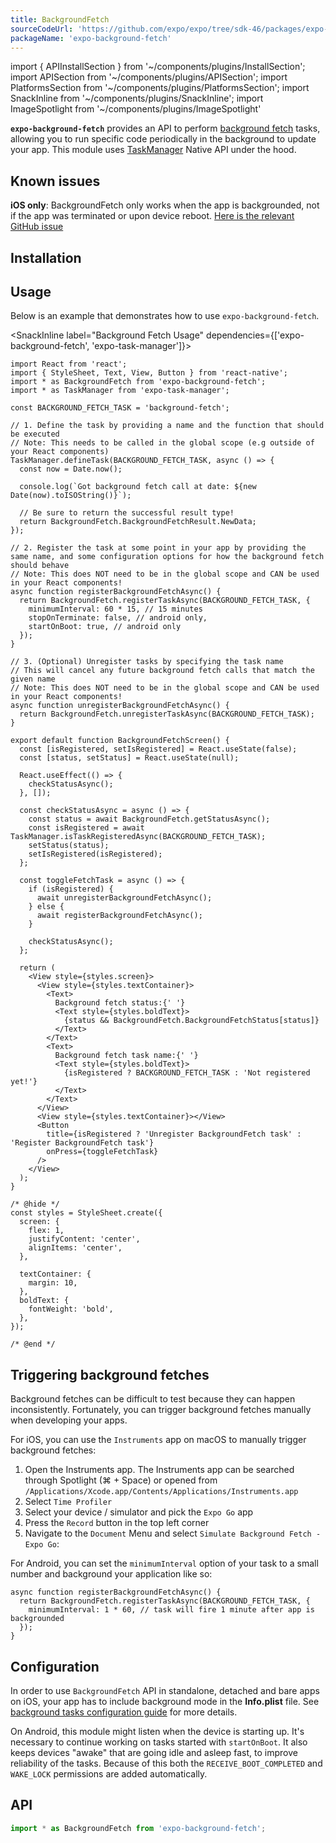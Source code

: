 ```yaml
---
title: BackgroundFetch
sourceCodeUrl: 'https://github.com/expo/expo/tree/sdk-46/packages/expo-background-fetch'
packageName: 'expo-background-fetch'
---
```


import { APIInstallSection } from '~/components/plugins/InstallSection';
import APISection from '~/components/plugins/APISection';
import PlatformsSection from '~/components/plugins/PlatformsSection';
import SnackInline from '~/components/plugins/SnackInline';
import ImageSpotlight from '~/components/plugins/ImageSpotlight'

**`expo-background-fetch`** provides an API to perform [background fetch](https://developer.apple.com/documentation/uikit/core_app/managing_your_app_s_life_cycle/preparing_your_app_to_run_in_the_background/updating_your_app_with_background_app_refresh) tasks, allowing you to run specific code periodically in the background to update your app. This module uses [TaskManager](task-manager.md) Native API under the hood.

<PlatformsSection android emulator ios simulator />

## Known issues

**iOS only**: BackgroundFetch only works when the app is backgrounded, not if the app was terminated or upon device reboot. [Here is the relevant GitHub issue](https://github.com/expo/expo/issues/3582)

## Installation

<APIInstallSection />

## Usage

Below is an example that demonstrates how to use `expo-background-fetch`.

<SnackInline label="Background Fetch Usage" dependencies={['expo-background-fetch', 'expo-task-manager']}>

```tsx
import React from 'react';
import { StyleSheet, Text, View, Button } from 'react-native';
import * as BackgroundFetch from 'expo-background-fetch';
import * as TaskManager from 'expo-task-manager';

const BACKGROUND_FETCH_TASK = 'background-fetch';

// 1. Define the task by providing a name and the function that should be executed
// Note: This needs to be called in the global scope (e.g outside of your React components)
TaskManager.defineTask(BACKGROUND_FETCH_TASK, async () => {
  const now = Date.now();

  console.log(`Got background fetch call at date: ${new Date(now).toISOString()}`);

  // Be sure to return the successful result type!
  return BackgroundFetch.BackgroundFetchResult.NewData;
});

// 2. Register the task at some point in your app by providing the same name, and some configuration options for how the background fetch should behave
// Note: This does NOT need to be in the global scope and CAN be used in your React components!
async function registerBackgroundFetchAsync() {
  return BackgroundFetch.registerTaskAsync(BACKGROUND_FETCH_TASK, {
    minimumInterval: 60 * 15, // 15 minutes
    stopOnTerminate: false, // android only,
    startOnBoot: true, // android only
  });
}

// 3. (Optional) Unregister tasks by specifying the task name
// This will cancel any future background fetch calls that match the given name
// Note: This does NOT need to be in the global scope and CAN be used in your React components!
async function unregisterBackgroundFetchAsync() {
  return BackgroundFetch.unregisterTaskAsync(BACKGROUND_FETCH_TASK);
}

export default function BackgroundFetchScreen() {
  const [isRegistered, setIsRegistered] = React.useState(false);
  const [status, setStatus] = React.useState(null);

  React.useEffect(() => {
    checkStatusAsync();
  }, []);

  const checkStatusAsync = async () => {
    const status = await BackgroundFetch.getStatusAsync();
    const isRegistered = await TaskManager.isTaskRegisteredAsync(BACKGROUND_FETCH_TASK);
    setStatus(status);
    setIsRegistered(isRegistered);
  };

  const toggleFetchTask = async () => {
    if (isRegistered) {
      await unregisterBackgroundFetchAsync();
    } else {
      await registerBackgroundFetchAsync();
    }

    checkStatusAsync();
  };

  return (
    <View style={styles.screen}>
      <View style={styles.textContainer}>
        <Text>
          Background fetch status:{' '}
          <Text style={styles.boldText}>
            {status && BackgroundFetch.BackgroundFetchStatus[status]}
          </Text>
        </Text>
        <Text>
          Background fetch task name:{' '}
          <Text style={styles.boldText}>
            {isRegistered ? BACKGROUND_FETCH_TASK : 'Not registered yet!'}
          </Text>
        </Text>
      </View>
      <View style={styles.textContainer}></View>
      <Button
        title={isRegistered ? 'Unregister BackgroundFetch task' : 'Register BackgroundFetch task'}
        onPress={toggleFetchTask}
      />
    </View>
  );
}

/* @hide */
const styles = StyleSheet.create({
  screen: {
    flex: 1,
    justifyContent: 'center',
    alignItems: 'center',
  },

  textContainer: {
    margin: 10,
  },
  boldText: {
    fontWeight: 'bold',
  },
});

/* @end */
```

</SnackInline>

## Triggering background fetches

Background fetches can be difficult to test because they can happen inconsistently. Fortunately, you can trigger background fetches manually when developing your apps.

For iOS, you can use the `Instruments` app on macOS to manually trigger background fetches:

1. Open the Instruments app. The Instruments app can be searched through Spotlight (⌘ + Space) or opened from `/Applications/Xcode.app/Contents/Applications/Instruments.app`
2. Select `Time Profiler`
3. Select your device / simulator and pick the `Expo Go` app
4. Press the `Record` button in the top left corner
5. Navigate to the `Document` Menu and select `Simulate Background Fetch - Expo Go`:

<ImageSpotlight alt="Xcode Menu with Simulate Background Fetch option" src="/static/images/simulate-background-fetch-instruments.png" />

For Android, you can set the `minimumInterval` option of your task to a small number and background your application like so:

```tsx
async function registerBackgroundFetchAsync() {
  return BackgroundFetch.registerTaskAsync(BACKGROUND_FETCH_TASK, {
    minimumInterval: 1 * 60, // task will fire 1 minute after app is backgrounded
  });
}
```

## Configuration

In order to use `BackgroundFetch` API in standalone, detached and bare apps on iOS, your app has to include background mode in the **Info.plist** file. See [background tasks configuration guide](task-manager.md#configuration-for-standalone-apps) for more details.

On Android, this module might listen when the device is starting up. It's necessary to continue working on tasks started with `startOnBoot`. It also keeps devices "awake" that are going idle and asleep fast, to improve reliability of the tasks. Because of this both the `RECEIVE_BOOT_COMPLETED` and `WAKE_LOCK` permissions are added automatically.

## API

```js
import * as BackgroundFetch from 'expo-background-fetch';
```

<APISection packageName="expo-background-fetch" apiName="BackgroundFetch" />
